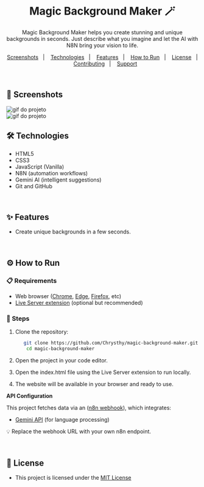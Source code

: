 <h1 align="center"> Magic Background Maker 🪄</h1>

<p align="center">
  Magic Background Maker helps you create stunning and unique backgrounds in seconds. Just describe what you imagine and let the AI with N8N bring your vision to life.
</p>

<p align="center">
  <a href="#-screenshots">Screenshots</a>&nbsp;&nbsp;&nbsp;|&nbsp;&nbsp;&nbsp;
  <a href="#-technologies">Technologies</a>&nbsp;&nbsp;&nbsp;|&nbsp;&nbsp;&nbsp;
  <a href="#-features">Features</a>&nbsp;&nbsp;&nbsp;|&nbsp;&nbsp;&nbsp;
  <a href="#-how-to-run">How to Run</a>&nbsp;&nbsp;&nbsp;|&nbsp;&nbsp;&nbsp;
  <a href="#-license">License</a>&nbsp;&nbsp;&nbsp;|&nbsp;&nbsp;&nbsp;
  <a href="#-contributing">Contributing</a>&nbsp;&nbsp;&nbsp;|&nbsp;&nbsp;&nbsp;
  <a href="#support">Support</a>
</p>

<br>

## 📸 Screenshots

<img src=".github/gif-do-projeto.gif" alt="gif do projeto">

<br>

<img src=".github/gif-do-projeto1.gif" alt="gif do projeto">

<br>

## 🛠 Technologies

- HTML5  
- CSS3  
- JavaScript (Vanilla)
- N8N (automation workflows)
- Gemini AI (intelligent suggestions)
- Git and GitHub

<br>

## ✨ Features

* Create unique backgrounds in a few seconds.

<br>

## ⚙ How to Run

### 📋 Requirements

- Web browser ([Chrome](https://www.google.com/chrome/), [Edge](https://www.microsoft.com/edge), [Firefox](https://www.mozilla.org/firefox/), etc)  
- [Live Server extension](https://marketplace.visualstudio.com/items?itemName=ritwickdey.LiveServer) (optional but recommended)

### 👣 Steps

1. Clone the repository:

   ```bash
      git clone https://github.com/Chrysthy/magic-background-maker.git
       cd magic-background-maker
   ```

2. Open the project in your code editor.

3. Open the index.html file using the Live Server extension to run locally.

4. The website will be available in your browser and ready to use.

**API Configuration**

This project fetches data via an ([n8n webhook](https://n8n.io/)), which integrates:  

- [Gemini API](https://platform.openai.com/docs/models/gemini) (for language processing)  

💡 Replace the webhook URL with your own n8n endpoint.

<br>

## 📜 License

* This project is licensed under the [MIT License](https://choosealicense.com/licenses/mit/)

<br>
